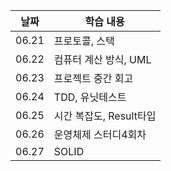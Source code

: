 | 날짜  | 학습 내용               |
| ----- | ----------------------- |
| 06.21 | 프로토콜, 스택          |
| 06.22 | 컴퓨터 계산 방식, UML   |
| 06.23 | 프로젝트 중간 회고      |
| 06.24 | TDD, 유닛테스트         |
| 06.25 | 시간 복잡도, Result타입 |
| 06.26 | 운영체제 스터디4회차    |
| 06.27 | SOLID                   |
